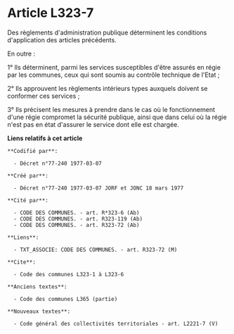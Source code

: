 # Article L323-7

Des règlements d'administration publique déterminent les conditions d'application des articles précédents.

En outre :

1° Ils déterminent, parmi les services susceptibles d'être assurés en régie par les communes, ceux qui sont soumis au
contrôle technique de l'Etat ;

2° Ils approuvent les règlements intérieurs types auxquels doivent se conformer ces services ;

3° Ils précisent les mesures à prendre dans le cas où le fonctionnement d'une régie compromet la sécurité publique, ainsi que
dans celui où la régie n'est pas en état d'assurer le service dont elle est chargée.

**Liens relatifs à cet article**

	**Codifié par**:

	  - Décret n°77-240 1977-03-07

	**Créé par**:

	  - Décret n°77-240 1977-03-07 JORF et JONC 18 mars 1977

	**Cité par**:

	  - CODE DES COMMUNES. - art. R*323-6 (Ab)
	  - CODE DES COMMUNES. - art. R323-119 (Ab)
	  - CODE DES COMMUNES. - art. R323-72 (Ab)

	**Liens**:

	  - TXT_ASSOCIE: CODE DES COMMUNES. - art. R323-72 (M)

	**Cite**:

	  - Code des communes L323-1 à L323-6

	**Anciens textes**:

	  - Code des communes L365 (partie)

	**Nouveaux textes**:

	  - Code général des collectivités territoriales - art. L2221-7 (V)
